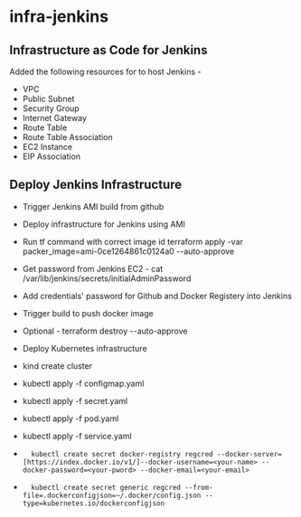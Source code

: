# infra-jenkins


## Infrastructure as Code for Jenkins
Added the following resources for to host Jenkins -
-   VPC
-   Public Subnet
-   Security Group
-   Internet Gateway
-   Route Table
-   Route Table Association
-   EC2 Instance
-   EIP Association


## Deploy Jenkins Infrastructure

-   Trigger Jenkins AMI build from github
-   Deploy infrastructure for Jenkins using AMI 
-   Run tf command with correct image id
        terraform apply -var packer_image=ami-0ce1264861c0124a0 --auto-approve
-   Get password from Jenkins EC2 - cat /var/lib/jenkins/secrets/initialAdminPassword
-   Add credentials' password for Github and Docker Registery into Jenkins 
-   Trigger build to push docker image
-   Optional - terraform destroy --auto-approve  

-   Deploy Kubernetes infrastructure
-   kind create cluster
-   kubectl apply -f configmap.yaml
-   kubectl apply -f secret.yaml
-   kubectl apply -f pod.yaml
-   kubectl apply -f service.yaml

-       kubectl create secret docker-registry regcred --docker-server=[https://index.docker.io/v1/]--docker-username=<your-name> --docker-password=<your-pword> --docker-email=<your-email>
-       kubectl create secret generic regcred --from-file=.dockerconfigjson=~/.docker/config.json --type=kubernetes.io/dockerconfigjson
